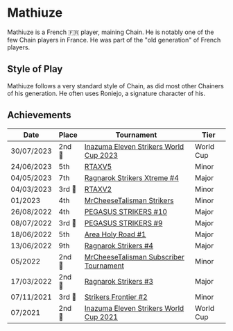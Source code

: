 # Mathiuze

Mathiuze is a French :fr: player, maining Chain. He is notably one of the few
Chain players in France.
He was part of the "old generation" of French players.

## Style of Play

Mathiuze follows a very standard style of Chain, as did most other Chainers of his generation. He often uses Roniejo, a signature character of his.

## Achievements

| Date | Place | Tournament | Tier |
| - | - | - | - |
| 30/07/2023 |2nd :2nd_place_medal: | [Inazuma Eleven Strikers World Cup 2023](../../tournaments/worldcup23.md) | World Cup |
| 24/06/2023 | 5th | [RTAXV5](../../tournaments/rtaxv/rtaxv5.md) | Minor |
| 04/05/2023 | 7th | [Ragnarok Strikers Xtreme #4](../../tournaments/ragna/ragnax4.md) | Major |
| 04/03/2023 |3rd :3rd_place_medal: | [RTAXV2](../../tournaments/rtaxv/rtaxv2.md) | Minor |
| 01/2023 | 4th | [MrCheeseTalisman Strikers](../../tournaments/misc/cheese1.md) | Minor |
| 26/08/2022 | 4th | [PEGASUS STRIKERS #10](../../tournaments/pegasus/pegasus10.md) | Major | 
| 08/07/2022 |3rd :3rd_place_medal: | [PEGASUS STRIKERS #9](../../tournaments/pegasus/pegasus9.md) | Major |
| 18/06/2022 | 5th | [Area Holy Road #1](../../tournaments/misc/holyroad1.md) | Major |
| 13/06/2022 | 9th | [Ragnarok Strikers #4](../../tournaments/ragna/ragna4.md) | Major |
| 05/2022 |2nd :2nd_place_medal: | [MrCheeseTalisman Subscriber Tournament](../../tournaments/misc/cheesesub.md) | Minor |
| 17/03/2022 |2nd :2nd_place_medal: | [Ragnarok Strikers #3](../../tournaments/ragna/ragna3.md) | Major |
| 07/11/2021 |3rd :3rd_place_medal: | [Strikers Frontier #2](../../tournaments/sf/sf2.md) | Minor |
| 07/2021 |2nd :2nd_place_medal: | [Inazuma Eleven Strikers World Cup 2021](../../tournaments/worldcup21.md) | World Cup |
